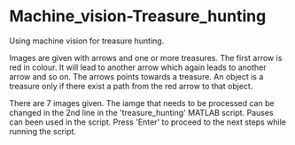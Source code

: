 # Machine_vision-Treasure_hunting

Using machine vision for treasure hunting.

Images are given with arrows and one or more treasures. The first arrow is red in colour. It will lead to another arrow which again leads to another arrow and so on. The arrows points towards a treasure. An object is a treasure only if there exist a path from the red arrow to that object.

There are 7 images given. The iamge that needs to be processed can be changed in the 2nd line in the 'treasure_hunting' MATLAB script. Pauses can been used in the script. Press 'Enter' to proceed to the next steps while running the script.
